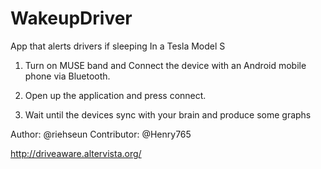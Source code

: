 # WakeupDriver

App that alerts drivers if sleeping In a Tesla Model S

1. Turn on MUSE band and Connect the device with an Android mobile phone via Bluetooth.

2. Open up the application and press connect. 

3. Wait until the devices sync with your brain and produce some graphs

Author:  @riehseun Contributor: @Henry765

http://driveaware.altervista.org/
